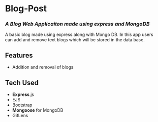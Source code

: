 # Blog-Post

### _A Blog Web Applicaiton made using express and MongoDB_

A basic blog made using express along with Mongo DB. In this app users can add and remove text blogs which will be stored in the data base.

## Features

-   Addition and removal of blogs


## Tech Used

-   **Express**.js
-   EJS
-   Bootstrap
-   **Mongoose** for MongoDB
-   GitLens
